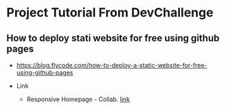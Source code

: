 # Project Tutorial From DevChallenge

## How to deploy stati website for free using github pages
- https://blog.flycode.com/how-to-deploy-a-static-website-for-free-using-github-pages

- Link
    - Responsive Homepage - Collab. [link](https://afman42.github.io/project-tutorial-from-dev-challenges/collab)
